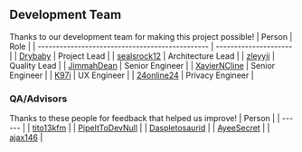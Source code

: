 ## Development Team
Thanks to our development team for making this project possible!
| Person                                          | Role                  |
| ----------------------------------------------- | --------------------- |
| [Drybaby](https://github.com/Drybaby)           | Project Lead          |
| [sealsrock12](https://github.com/sealsrock12)   | Architecture Lead     |
| [zleyyij](https://github.com/zleyyij)           | Quality Lead          |
| [JimmahDean](https://github.com/JimmahDean)     | Senior Engineer       |
| [XavierNCline](https://github.com/XavierNCline) | Senior Engineer       |
| [K97i](https://github.com/K97i)                 | UX Engineer           |
| [24online24](https://github.com/24online24)     | Privacy Engineer      |

### QA/Advisors
Thanks to these people for feedback that helped us improve!
| Person |
| ------ |
| [tito13kfm](https://github.com/tito13kfm) |
| [PipeItToDevNull](https://github.com/PipeItToDevNull) |
| [Daspletosaurid](https://github.com/Daspletosaurid) |
| [AyeeSecret](https://github.com/AyeeSecret) |
| [ajax146](https://github.com/ajax146/) |
